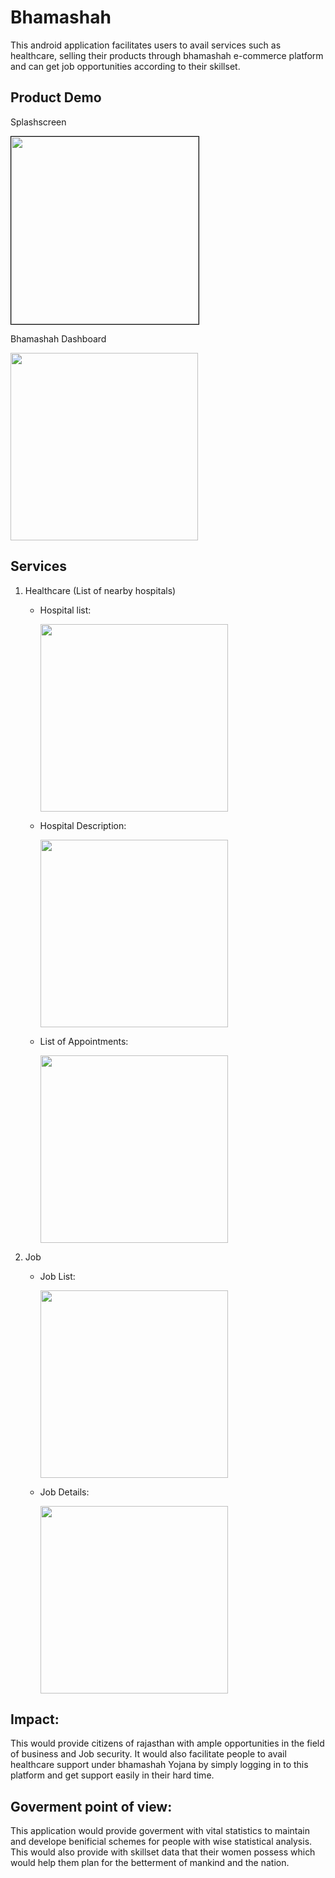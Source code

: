 # Bhamashah

This android application facilitates users to avail services such as healthcare, selling their products through bhamashah e-commerce platform and can get job opportunities according to their skillset.

## Product Demo

Splashscreen

<img src="https://github.com/BirjuVachhani/bhamashah/blob/master/images/ss.png" width="300" style="border:1px solid black">

Bhamashah Dashboard

<img src="https://github.com/BirjuVachhani/bhamashah/blob/master/images/deshboard.png" width="300">

## Services

1. Healthcare (List of nearby hospitals)

    * Hospital list:

      <img src="https://github.com/BirjuVachhani/bhamashah/blob/master/images/hospital-list.png" width="300">

    * Hospital Description:

      <img src="https://github.com/BirjuVachhani/bhamashah/blob/master/images/Hospital-description.png" width="300">
    
    * List of Appointments:

      <img src="https://github.com/BirjuVachhani/bhamashah/blob/master/images/List-appointments.png" width="300">
2. Job

    * Job List:

       <img src="https://github.com/BirjuVachhani/bhamashah/blob/master/images/Job-list.png" width="300">
    
    * Job Details:

         <img src="https://github.com/BirjuVachhani/bhamashah/blob/master/images/Job-details.png" width="300">

## Impact: 

This would provide citizens of rajasthan with ample opportunities in the field of business and Job security. It would also facilitate people to avail healthcare support under bhamashah Yojana by simply logging in to this platform and get support easily in their hard time.

## Goverment point of view:

This application would provide goverment with vital statistics to maintain and develope benificial schemes for people with wise statistical analysis. This would also provide with skillset data that their women possess which would help them plan for the betterment of mankind and the nation.
